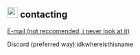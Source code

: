 <a href="https://idkwhereisthisname.github.io"><img src="https://idkwhereisthisname.github.io/assets/homebutton.gif" width="25" height="25"></a> contacting
--------------
[E-mail (not reccomended, i never look at it)](mailto:hellothisisuport77967966868@gmail.com)

Discord (preferred way):idkwhereisthisname
